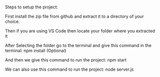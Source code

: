 Steps to setup the project:

First install the zip file from github and extract it to a directory of your choice.

Then if you are using VS Code then locate your folder where you extracted it

After Selecting the folder go to the terminal and give this command in the terminal: npm install (Optional)

And then we give this command to run the project: npm start

We can also use this command to run the project: node server.js
